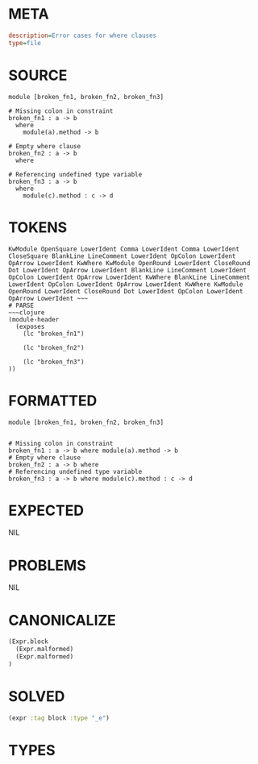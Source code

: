 # META
~~~ini
description=Error cases for where clauses
type=file
~~~
# SOURCE
~~~roc
module [broken_fn1, broken_fn2, broken_fn3]

# Missing colon in constraint
broken_fn1 : a -> b
  where
    module(a).method -> b

# Empty where clause
broken_fn2 : a -> b
  where

# Referencing undefined type variable
broken_fn3 : a -> b
  where
    module(c).method : c -> d
~~~
# TOKENS
~~~text
KwModule OpenSquare LowerIdent Comma LowerIdent Comma LowerIdent CloseSquare BlankLine LineComment LowerIdent OpColon LowerIdent OpArrow LowerIdent KwWhere KwModule OpenRound LowerIdent CloseRound Dot LowerIdent OpArrow LowerIdent BlankLine LineComment LowerIdent OpColon LowerIdent OpArrow LowerIdent KwWhere BlankLine LineComment LowerIdent OpColon LowerIdent OpArrow LowerIdent KwWhere KwModule OpenRound LowerIdent CloseRound Dot LowerIdent OpColon LowerIdent OpArrow LowerIdent ~~~
# PARSE
~~~clojure
(module-header
  (exposes
    (lc "broken_fn1")

    (lc "broken_fn2")

    (lc "broken_fn3")
))
~~~
# FORMATTED
~~~roc
module [broken_fn1, broken_fn2, broken_fn3]


# Missing colon in constraint
broken_fn1 : a -> b where module(a).method -> b
# Empty where clause
broken_fn2 : a -> b where 
# Referencing undefined type variable
broken_fn3 : a -> b where module(c).method : c -> d
~~~
# EXPECTED
NIL
# PROBLEMS
NIL
# CANONICALIZE
~~~clojure
(Expr.block
  (Expr.malformed)
  (Expr.malformed)
)
~~~
# SOLVED
~~~clojure
(expr :tag block :type "_e")
~~~
# TYPES
~~~roc
~~~
